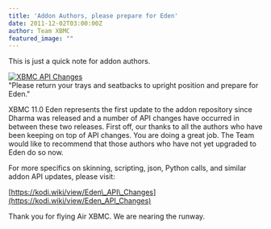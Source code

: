 ```yaml
---
title: 'Addon Authors, please prepare for Eden'
date: 2011-12-02T03:00:00Z
author: Team XBMC
featured_image: ""
---
```

This is just a quick note for addon authors.

 [![XBMC API Changes](/sites/default/files/uploads/XBMCAPIChanges-216x300.jpg "XBMC API Changes")](/sites/default/files/uploads/XBMCAPIChanges.jpg)  
 "Please return your trays and seatbacks to upright position and prepare for Eden."

  XBMC 11.0 Eden represents the first update to the addon repository since Dharma was released and a number of API changes have occurred in between these two releases. First off, our thanks to all the authors who have been keeping on top of API changes. You are doing a great job. The Team would like to recommend that those authors who have not yet upgraded to Eden do so now.

 For more specifics on skinning, scripting, json, Python calls, and similar addon API updates, please visit:

 [https://kodi.wiki/view/Eden\_API\_Changes](https://kodi.wiki/view/Eden_API_Changes)

 Thank you for flying Air XBMC. We are nearing the runway.

 